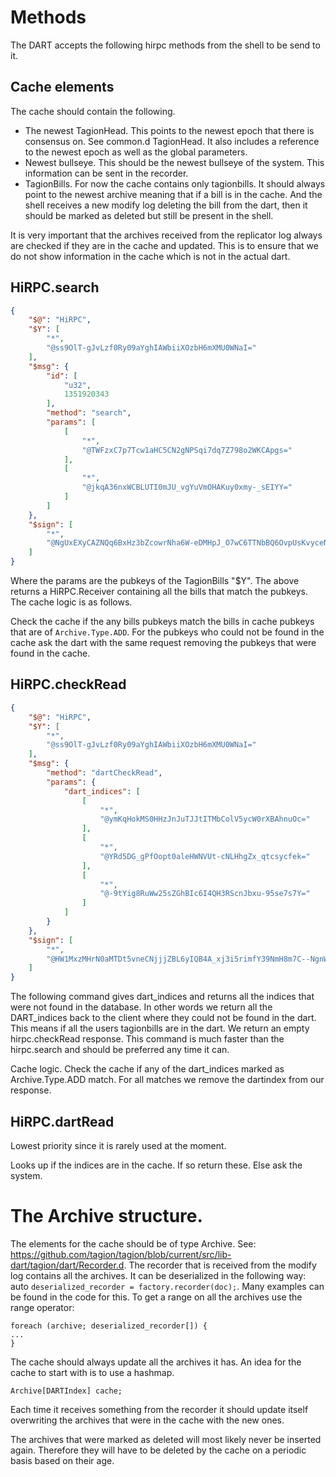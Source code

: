 
# Methods
The DART accepts the following hirpc methods from the shell to be send to it. 


## Cache elements
The cache should contain the following.
* The newest TagionHead. This points to the newest epoch that there is consensus on. See common.d TagionHead. It also includes a reference to the newest epoch as well as the global parameters.
* Newest bullseye. This should be the newest bullseye of the system. This information can be sent in the recorder.
* TagionBills. For now the cache contains only tagionbills. It should always point to the newest archive meaning that if a bill is in the cache. And the shell receives a new modify log deleting the bill from the dart, then it should be marked as deleted but still be present in the shell. 


It is very important that the archives received from the replicator log always are checked if they are in the cache and updated. This is to ensure that we do not show information in the cache which is not in the actual dart.

## HiRPC.search
```json
{
    "$@": "HiRPC",
    "$Y": [
        "*",
        "@ss9OlT-gJvLzf0Ry09aYghIAWbiiXOzbH6mXMU0WNaI="
    ],
    "$msg": {
        "id": [
            "u32",
            1351920343
        ],
        "method": "search",
        "params": [
            [
                "*",
                "@TWFzxC7p7Tcw1aHC5CN2gNPSqi7dq7Z798o2WKCApgs="
            ],
            [
                "*",
                "@jkqA36nxWCBLUTI0mJU_vgYuVmOHAKuy0xmy-_sEIYY="
            ]
        ]
    },
    "$sign": [
        "*",
        "@NgUxEXyCAZNQq6BxHz3bZcowrNha6W-eDMHpJ_O7wC6TTNbBQ6OvpUsKvyceNrBcbfTEz6Ve2P9Gq9LspJ64yg=="
    ]
}
```
Where the params are the pubkeys of the TagionBills "$Y".
The above returns a HiRPC.Receiver containing all the bills that match the pubkeys. 
The cache logic is as follows.

Check the cache if the any bills pubkeys match the bills in cache pubkeys that are of `Archive.Type.ADD`. For the pubkeys who could not be found in the cache ask the dart with the same request removing the pubkeys that were found in the cache.

## HiRPC.checkRead
```json
{
    "$@": "HiRPC",
    "$Y": [
        "*",
        "@ss9OlT-gJvLzf0Ry09aYghIAWbiiXOzbH6mXMU0WNaI="
    ],
    "$msg": {
        "method": "dartCheckRead",
        "params": {
            "dart_indices": [
                [
                    "*",
                    "@ymKqHokMS0HHzJnJuTJJtITMbColV5ycW0rXBAhnuOc="
                ],
                [
                    "*",
                    "@YRd5DG_gPfOopt0aleHWNVUt-cNLHhgZx_qtcsycfek="
                ],
                [
                    "*",
                    "@-9tYig8RuWw25sZGhBIc6I4QH3RScnJbxu-95se7s7Y="
                ]
            ]
        }
    },
    "$sign": [
        "*",
        "@HW1MxzMHrN0aMTDt5vneCNjjjZBL6yIQB4A_xj3i5rimfY39NmH8m7C--NgnWptoPlL9ThZ7sLaAqM49fzBRfA=="
    ]
}
```
The following command gives dart_indices and returns all the indices that were not found in the database. In other words we return all the DART_indices back to the client where they could not be found in the dart. This means if all the users tagionbills are in the dart. We return an empty hirpc.checkRead response. This command is much faster than the hirpc.search and should be preferred any time it can.

Cache logic.
Check the cache if any of the dart_indices marked as Archive.Type.ADD match. For all matches we remove the dartindex from our response.

## HiRPC.dartRead

Lowest priority since it is rarely used at the moment.

Looks up if the indices are in the cache. If so return these. Else ask the system.



# The Archive structure.
The elements for the cache should be of type Archive. See: https://github.com/tagion/tagion/blob/current/src/lib-dart/tagion/dart/Recorder.d. 
The recorder that is received from the modify log contains all the archives. It can be deserialized in the following way:
auto `deserialized_recorder = factory.recorder(doc);`. Many examples can be found in the code for this.
To get a range on all the archives use the range operator:

```
foreach (archive; deserialized_recorder[]) {
...
}
```
The cache should always update all the archives it has. An idea for the cache to start with is to use a hashmap.
```
Archive[DARTIndex] cache;
```
Each time it receives something from the recorder it should update itself overwriting the archives that were in the cache with the new ones.

The archives that were marked as deleted will most likely never be inserted again. Therefore they will have to be deleted by the cache on a periodic basis based on their age.
